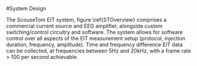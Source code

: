#System Design

The ScouseTom EIT system, figure \ref{STOverview} comprises a commercial current source and EEG amplifier, alongside custom switching/control circuitry and software. The system allows for software control over all aspects of the EIT measurement setup (protocol, injection duration, frequency, amplitude).  Time and frequency difference EIT data can be collected, at frequencies between 5Hz and 20kHz, with a frame rate > 100 per second achievable.